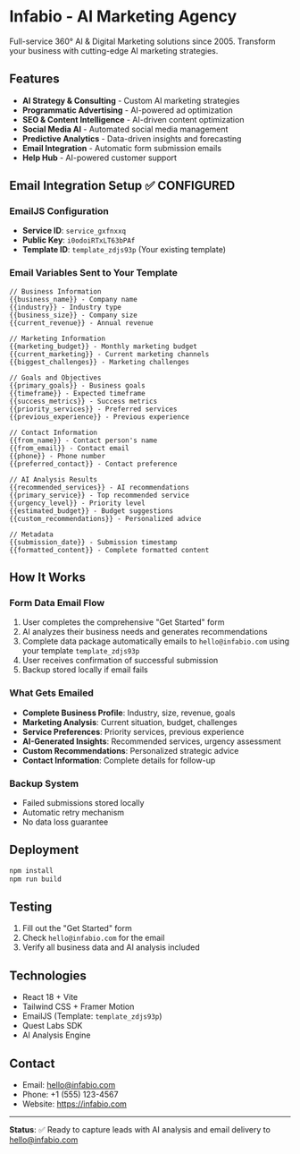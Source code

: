 # Infabio - AI Marketing Agency

Full-service 360° AI & Digital Marketing solutions since 2005. Transform your business with cutting-edge AI marketing strategies.

## Features

- **AI Strategy & Consulting** - Custom AI marketing strategies
- **Programmatic Advertising** - AI-powered ad optimization
- **SEO & Content Intelligence** - AI-driven content optimization
- **Social Media AI** - Automated social media management
- **Predictive Analytics** - Data-driven insights and forecasting
- **Email Integration** - Automatic form submission emails
- **Help Hub** - AI-powered customer support

## Email Integration Setup ✅ CONFIGURED

### EmailJS Configuration 
- **Service ID**: `service_gxfnxxq`
- **Public Key**: `i0odoiRTxLT63bPAf`
- **Template ID**: `template_zdjs93p` (Your existing template)

### Email Variables Sent to Your Template

```
// Business Information
{{business_name}} - Company name
{{industry}} - Industry type
{{business_size}} - Company size
{{current_revenue}} - Annual revenue

// Marketing Information
{{marketing_budget}} - Monthly marketing budget
{{current_marketing}} - Current marketing channels
{{biggest_challenges}} - Marketing challenges

// Goals and Objectives
{{primary_goals}} - Business goals
{{timeframe}} - Expected timeframe
{{success_metrics}} - Success metrics
{{priority_services}} - Preferred services
{{previous_experience}} - Previous experience

// Contact Information
{{from_name}} - Contact person's name
{{from_email}} - Contact email
{{phone}} - Phone number
{{preferred_contact}} - Contact preference

// AI Analysis Results
{{recommended_services}} - AI recommendations
{{primary_service}} - Top recommended service
{{urgency_level}} - Priority level
{{estimated_budget}} - Budget suggestions
{{custom_recommendations}} - Personalized advice

// Metadata
{{submission_date}} - Submission timestamp
{{formatted_content}} - Complete formatted content
```

## How It Works

### Form Data Email Flow
1. User completes the comprehensive "Get Started" form
2. AI analyzes their business needs and generates recommendations
3. Complete data package automatically emails to `hello@infabio.com` using your template `template_zdjs93p`
4. User receives confirmation of successful submission
5. Backup stored locally if email fails

### What Gets Emailed
- **Complete Business Profile**: Industry, size, revenue, goals
- **Marketing Analysis**: Current situation, budget, challenges
- **Service Preferences**: Priority services, previous experience
- **AI-Generated Insights**: Recommended services, urgency assessment
- **Custom Recommendations**: Personalized strategic advice
- **Contact Information**: Complete details for follow-up

### Backup System
- Failed submissions stored locally
- Automatic retry mechanism
- No data loss guarantee

## Deployment

```bash
npm install
npm run build
```

## Testing

1. Fill out the "Get Started" form
2. Check `hello@infabio.com` for the email
3. Verify all business data and AI analysis included

## Technologies

- React 18 + Vite
- Tailwind CSS + Framer Motion
- EmailJS (Template: `template_zdjs93p`)
- Quest Labs SDK
- AI Analysis Engine

## Contact

- Email: hello@infabio.com
- Phone: +1 (555) 123-4567
- Website: https://infabio.com

---

**Status**: ✅ Ready to capture leads with AI analysis and email delivery to hello@infabio.com